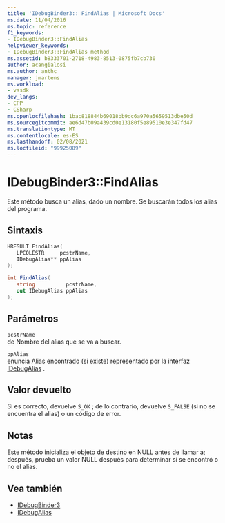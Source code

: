 ```yaml
---
title: 'IDebugBinder3:: FindAlias | Microsoft Docs'
ms.date: 11/04/2016
ms.topic: reference
f1_keywords:
- IDebugBinder3::FindAlias
helpviewer_keywords:
- IDebugBinder3::FindAlias method
ms.assetid: b8333701-2718-4983-8513-0875fb7cb730
author: acangialosi
ms.author: anthc
manager: jmartens
ms.workload:
- vssdk
dev_langs:
- CPP
- CSharp
ms.openlocfilehash: 1bac818844b69018bb9dc6a970a5659513dbe50d
ms.sourcegitcommit: ae6d47b09a439cd0e13180f5e89510e3e347fd47
ms.translationtype: MT
ms.contentlocale: es-ES
ms.lasthandoff: 02/08/2021
ms.locfileid: "99925089"
---
```

# <a name="idebugbinder3findalias"></a>IDebugBinder3::FindAlias
Este método busca un alias, dado un nombre. Se buscarán todos los alias del programa.

## <a name="syntax"></a>Sintaxis

```cpp
HRESULT FindAlias(
   LPCOLESTR     pcstrName,
   IDebugAlias** ppAlias
);
```

```csharp
int FindAlias(
   string          pcstrName,
   out IDebugAlias ppAlias
);
```

## <a name="parameters"></a>Parámetros
`pcstrName`\
de Nombre del alias que se va a buscar.

`ppAlias`\
enuncia Alias encontrado (si existe) representado por la interfaz [IDebugAlias](../../../extensibility/debugger/reference/idebugalias.md) .

## <a name="return-value"></a>Valor devuelto
 Si es correcto, devuelve `S_OK` ; de lo contrario, devuelve `S_FALSE` (si no se encuentra el alias) o un código de error.

## <a name="remarks"></a>Notas
 Este método inicializa el objeto de destino en NULL antes de llamar a; después, prueba un valor NULL después para determinar si se encontró o no el alias.

## <a name="see-also"></a>Vea también
- [IDebugBinder3](../../../extensibility/debugger/reference/idebugbinder3.md)
- [IDebugAlias](../../../extensibility/debugger/reference/idebugalias.md)
